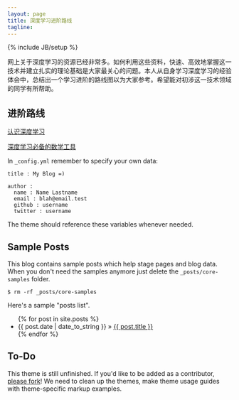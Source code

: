 ```yaml
---
layout: page
title: 深度学习进阶路线
tagline: 
---
```

{% include JB/setup %}

网上关于深度学习的资源已经非常多。如何利用这些资料，快速、高效地掌握这一技术并建立扎实的理论基础是大家最关心的问题。本人从自身学习深度学习的经验体会中，总结出一个学习进阶的路线图以为大家参考。希望能对初涉这一技术领域的同学有所帮助。

## 进阶路线

[认识深度学习](http://jekyllbootstrap.com/usage/jekyll-quick-start.html)

[深度学习必备的数学工具](http://jekyllbootstrap.com)

In `_config.yml` remember to specify your own data:
    
    title : My Blog =)
    
    author :
      name : Name Lastname
      email : blah@email.test
      github : username
      twitter : username

The theme should reference these variables whenever needed.
    
## Sample Posts

This blog contains sample posts which help stage pages and blog data.
When you don't need the samples anymore just delete the `_posts/core-samples` folder.

    $ rm -rf _posts/core-samples

Here's a sample "posts list".

<ul class="posts">
  {% for post in site.posts %}
    <li><span>{{ post.date | date_to_string }}</span> &raquo; <a href="{{ BASE_PATH }}{{ post.url }}">{{ post.title }}</a></li>
  {% endfor %}
</ul>

## To-Do

This theme is still unfinished. If you'd like to be added as a contributor, [please fork](http://github.com/plusjade/jekyll-bootstrap)!
We need to clean up the themes, make theme usage guides with theme-specific markup examples.


